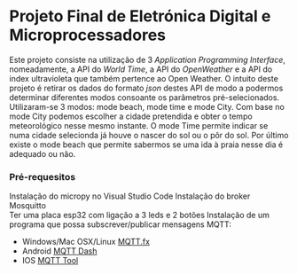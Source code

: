 # **Projeto Final de Eletrónica Digital e Microprocessadores**  
<p>Este projeto consiste na utilização de 3 <i>Application Programming Interface</i>, nomeadamente, a API do <i>World Time</i>, a API do <i>OpenWeather</i> e a API do index ultravioleta que também pertence ao Open Weather.  
O intuito deste projeto é retirar os dados do formato <i>json</i> destes API de modo a podermos determinar diferentes modos consoante os parâmetros pré-selecionados.  
Utilizaram-se 3 modos: mode beach, mode time e mode City. Com base no mode City podemos escolher a cidade pretendida e obter o tempo meteorológico nesse mesmo instante. O mode Time permite indicar se numa cidade selecionda já houve o nascer do sol ou o pôr do sol. Por último existe o mode beach que permite sabermos se uma ida à praia nesse dia é adequado ou não.</p>
                   
### Pré-requesitos
Instalação do micropy no Visual Studio Code
Instalação do broker Mosquitto  
Ter uma placa esp32 com  ligação a 3 leds e 2 botões
Instalação de um programa que possa subscrever/publicar mensagens MQTT:
* Windows/Mac OSX/Linux [MQTT.fx](http://www.mqttfx.org/)
* Android [MQTT Dash](https://play.google.com/store/apps/details?id=net.routix.mqttdash&hl=pt_PT)
* IOS [MQTT Tool](https://apps.apple.com/us/app/mqttool/id1085976398)  

